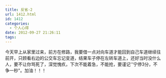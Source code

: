 ```yaml
---
title: 反省-2
url: 1412.html
id: 1412
categories:
  - 个人心得
date: 2012-09-27 21:26:11
tags:
---
```


今天早上从家里过来，前方在修路，我要借一点对向车道才能回到自己车道继续往前开，只顾看右边的公交车忘记变道，结果车子停在左转车道上，还好当时没什么人，要不让你骂死了，深觉愧疚，下次不能着急，不能抢，要谨记''宁停3分，不争一秒"。加油！！！